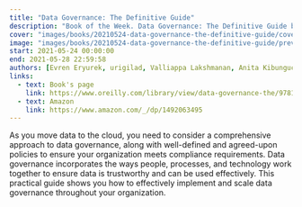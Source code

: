```yaml
---
title: "Data Governance: The Definitive Guide"
description: "Book of the Week. Data Governance: The Definitive Guide by Jessi Ashdown"
cover: "images/books/20210524-data-governance-the-definitive-guide/cover.jpg"
image: "images/books/20210524-data-governance-the-definitive-guide/preview.jpg"
start: 2021-05-24 00:00:00
end: 2021-05-28 22:59:58
authors: [Evren Eryurek, urigilad, Valliappa Lakshmanan, Anita Kibunguchy-Grant, jessiashdown]
links: 
  - text: Book's page
    link: https://www.oreilly.com/library/view/data-governance-the/9781492063483/
  - text: Amazon
    link: https://www.amazon.com/_/dp/1492063495
---
```


As you move data to the cloud, you need to consider a comprehensive approach to data governance,
along with well-defined and agreed-upon policies to ensure your organization meets compliance
requirements. Data governance incorporates the ways people, processes, and technology work together
to ensure data is trustworthy and can be used effectively. This practical guide shows you how to
effectively implement and scale data governance throughout your organization.